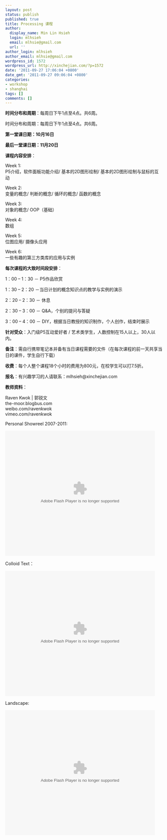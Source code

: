 ```yaml
---
layout: post
status: publish
published: true
title: Processing 课程
author:
  display_name: Min Lin Hsieh
  login: mlhsieh
  email: mlhsie@gmail.com
  url: ''
author_login: mlhsieh
author_email: mlhsie@gmail.com
wordpress_id: 1572
wordpress_url: http://xinchejian.com/?p=1572
date: '2011-09-27 17:06:04 +0800'
date_gmt: '2011-09-27 09:06:04 +0800'
categories:
- workshop
- shanghai
tags: []
comments: []
---
```

<p><strong>时间分布和周期</strong>：每周日下午1点至4点。共6周。</p>
<p>时间分布和周期：每周日下午1点至4点。共6周。</p>
<p><strong>第一堂课日期：10月16日</strong></p>
<p><strong>最后一堂课日期：11月20日</strong></p>
<p><strong>课程内容安排</strong>：</p>
<p>Week 1:<br />
P5介绍，软件面板功能介绍/ 基本的2D图形绘制/ 基本的2D图形绘制与鼠标的互动</p>
<p>Week 2:<br />
变量的概念/ 判断的概念/ 循环的概念/ 函数的概念</p>
<p>Week 3:<br />
对象的概念/ OOP（基础）</p>
<p>Week 4:<br />
数组</p>
<p>Week 5:<br />
位图应用/ 摄像头应用</p>
<p>Week 6:<br />
一些有趣的第三方类库的应用与实例</p>
<p><strong>每次课程的大致时间段安排</strong>：</p>
<p>1：00 &ndash; 1：30 －&nbsp;P5作品欣赏</p>
<p>1：30 &ndash; 2：20 －当日计划的概念知识点的教学与实例的演示</p>
<p>2：20 &ndash; 2：30 －&nbsp;休息</p>
<p>2：30 &ndash; 3：00 －&nbsp;Q&amp;A，个别的提问与答疑</p>
<p>3：00 &ndash; 4：00 －&nbsp;DIY，根据当日教授的知识制作，个人创作，结束时展示</p>
<p><strong>针对受众</strong>：入门级P5互动爱好者 / 艺术类学生，人数控制在15人以上，30人以内。</p>
<p><strong>备注</strong>：需自行携带笔记本并备有当日课程需要的文件（在每次课程的前一天共享当日的课件，学生自行下载）</p>
<p><strong>收费</strong>：每个人整个课程18个小时的费用为800元，在校学生可以打7.5折。</p>
<p><strong>报名</strong>：有兴趣学习的人请联系：mlhsieh@xinchejian.com</p>
<p><strong>教师资料</strong>：</p>
<p>Raven Kwok  |  郭锐文<br />
the-moor.blogbus.com<br />
weibo.com/ravenkwok<br />
vimeo.com/ravenkwok</p>
<p>Personal Showreel 2007-2011: </p>
<p><embed src='http://player.youku.com/player.php/sid/XMzAxNjUwOTg4/v.swf' quality='high' width='480' height='400' align='middle' allowScriptAccess='sameDomain' type='application/x-shockwave-flash'></embed></p></p>
<p>Colloid Text：</p>
<p><embed src='http://player.youku.com/player.php/sid/XMjk4MjI2NDQ0/v.swf' quality='high' width='480' height='400' align='middle' allowScriptAccess='sameDomain' type='application/x-shockwave-flash'></embed></p></p>
<p>Landscape:</p>
<p><embed src='http://player.youku.com/player.php/sid/XMjcyOTk3OTk2/v.swf' quality='high' width='480' height='400' align='middle' allowScriptAccess='sameDomain' type='application/x-shockwave-flash'></embed></p></p>
